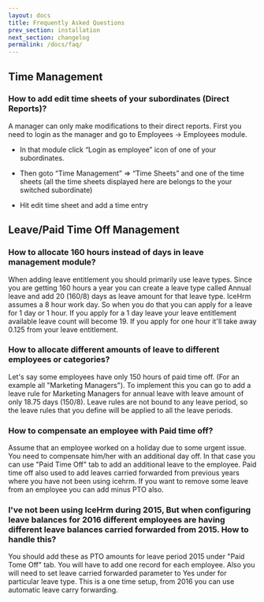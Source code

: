 ```yaml
---
layout: docs
title: Frequently Asked Questions
prev_section: installation
next_section: changelog
permalink: /docs/faq/
---
```


## Time Management

### How to add edit time sheets of your subordinates (Direct Reports)?

A manager can only make modifications to their direct reports. First you need to login as the manager and go to Employees -> Employees module.

- In that module click “Login as employee” icon of one of your subordinates.

- Then goto “Time Management” => “Time Sheets” and one of the time sheets (all the time sheets displayed here are belongs to the your switched subordinate)

- Hit edit time sheet and add a time entry


## Leave/Paid Time Off Management

### How to allocate 160 hours instead of days in leave management module?

When adding leave entitlement you should primarily use leave types. Since you are getting 160 hours a year 
you can create a leave type called Annual leave and add 20 (160/8) days as leave amount for that leave type.
IceHrm assumes a 8 hour work day. So when you do that you can apply for a leave for 1 day or 1 hour. 
If you apply for a 1 day leave your leave entitlement available leave count will become 19. 
If you apply for one hour it'll take away 0.125 from your leave entitlement.

### How to allocate different amounts of leave to different employees or categories?

Let's say some employees have only 150 hours of paid time off. (For an example all "Marketing Managers"). 
To implement this you can go to add a leave rule for Marketing Managers for annual leave with leave amount 
of only 18.75 days (150/8). Leave rules are not bound to any leave period, so the leave rules that you define 
will be applied to all the leave periods.

### How to compensate an employee with Paid time off?

Assume that an employee worked on a holiday due to some urgent issue. You need to compensate him/her with an 
additional day off. In that case you can use "Paid Time Off" tab to add an additional leave to the employee. 
Paid time off also used to add leaves carried forwarded from previous years where you have not been using icehrm.
If you want to remove some leave from an employee you can add minus PTO also.

### I've not been using IceHrm during 2015, But when configuring leave balances for 2016 different employees are having different leave balances carried forwarded from 2015. How to handle this?

You should add these as PTO amounts for leave period 2015 under "Paid Tome Off" tab. You will have to add one record for each employee.
Also you will need to set leave carried forwarded parameter to Yes under for particular leave type. 
This is a one time setup, from 2016 you can use automatic leave carry forwarding.




